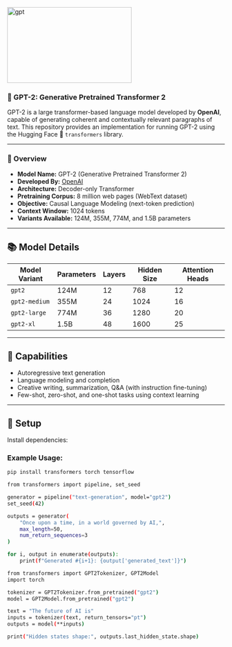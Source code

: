 <img width="288" height="175" alt="gpt" src="https://github.com/user-attachments/assets/92ebb539-0c56-44ef-a8df-88d0586a19e0" />


### 🧠 GPT-2: Generative Pretrained Transformer 2

GPT-2 is a large transformer-based language model developed by **OpenAI**, capable of generating coherent and contextually relevant paragraphs of text. This repository provides an implementation for running GPT-2 using the Hugging Face 🤗 `transformers` library.

---

### 📌 Overview

- **Model Name:** GPT-2 (Generative Pretrained Transformer 2)  
- **Developed By:** [OpenAI](https://openai.com/research/gpt-2)  
- **Architecture:** Decoder-only Transformer  
- **Pretraining Corpus:** 8 million web pages (WebText dataset)  
- **Objective:** Causal Language Modeling (next-token prediction)  
- **Context Window:** 1024 tokens  
- **Variants Available:** 124M, 355M, 774M, and 1.5B parameters

---

## 📚 Model Details

| Model Variant   | Parameters | Layers | Hidden Size | Attention Heads |
|----------------|------------|--------|--------------|------------------|
| `gpt2`         | 124M       | 12     | 768          | 12               |
| `gpt2-medium`  | 355M       | 24     | 1024         | 16               |
| `gpt2-large`   | 774M       | 36     | 1280         | 20               |
| `gpt2-xl`      | 1.5B       | 48     | 1600         | 25               |

---

## 🧪 Capabilities

- Autoregressive text generation
- Language modeling and completion
- Creative writing, summarization, Q&A (with instruction fine-tuning)
- Few-shot, zero-shot, and one-shot tasks using context learning

---

## 🔧 Setup

Install dependencies:


### Example Usage:

```bash
pip install transformers torch tensorflow
```

```bash
from transformers import pipeline, set_seed

generator = pipeline("text-generation", model="gpt2")
set_seed(42)

outputs = generator(
    "Once upon a time, in a world governed by AI,", 
    max_length=50, 
    num_return_sequences=3
)

for i, output in enumerate(outputs):
    print(f"Generated #{i+1}: {output['generated_text']}")
```

```bash
from transformers import GPT2Tokenizer, GPT2Model
import torch

tokenizer = GPT2Tokenizer.from_pretrained("gpt2")
model = GPT2Model.from_pretrained("gpt2")

text = "The future of AI is"
inputs = tokenizer(text, return_tensors="pt")
outputs = model(**inputs)

print("Hidden states shape:", outputs.last_hidden_state.shape)
```
